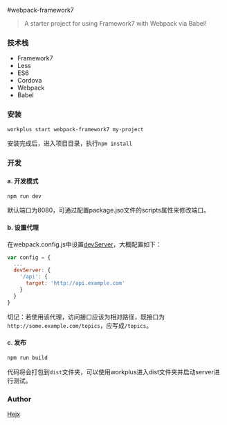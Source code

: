 #webpack-framework7

>A starter project for using Framework7 with Webpack via Babel!

### 技术栈

* Framework7
* Less
* ES6
* Cordova
* Webpack
* Babel

### 安装

```bash
workplus start webpack-framework7 my-project
```

安装完成后，进入项目目录，执行`npm install`

### 开发

#### a. 开发模式

```bash
npm run dev
```

默认端口为8080，可通过配置package.jso文件的scripts属性来修改端口。

#### b. 设置代理

在webpack.config.js中设置[devServer](http://webpack.github.io/docs/webpack-dev-server.html)，大概配置如下：

```js
var config = {
  ...
  devServer: {
    '/api': {
      target: 'http://api.example.com'
    }
  }
}
```

切记：若使用该代理，访问接口应该为相对路径，既接口为`http://some.example.com/topics`，应写成`/topics`。

#### c. 发布

```bash
npm run build
```

代码将会打包到`dist`文件夹，可以使用workplus进入dist文件夹并启动server进行测试。

### Author

[Hejx](https://github.com/Alex-fun)

